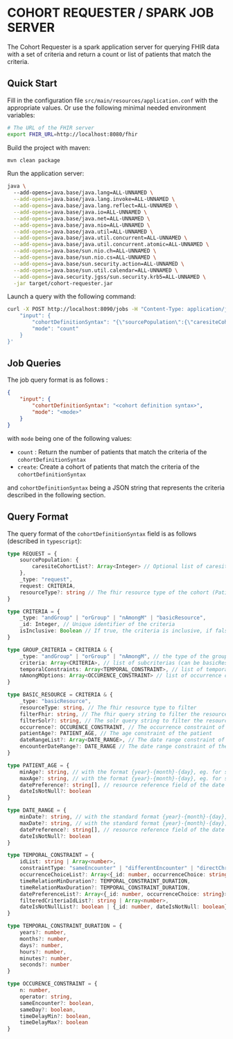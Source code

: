# COHORT REQUESTER / SPARK JOB SERVER

The Cohort Requester is a spark application server for querying FHIR data with a set of criteria and return a count or list of patients that match the criteria. 

## Quick Start

Fill in the configuration file `src/main/resources/application.conf` with the appropriate values.
Or use the following minimal needed environment variables:
```bash
# The URL of the FHIR server
export FHIR_URL=http://localhost:8080/fhir
```

Build the project with maven:
```bash
mvn clean package
```

Run the application server:
```bash
java \ 
  --add-opens=java.base/java.lang=ALL-UNNAMED \
  --add-opens=java.base/java.lang.invoke=ALL-UNNAMED \
  --add-opens=java.base/java.lang.reflect=ALL-UNNAMED \
  --add-opens=java.base/java.io=ALL-UNNAMED \
  --add-opens=java.base/java.net=ALL-UNNAMED \
  --add-opens=java.base/java.nio=ALL-UNNAMED \
  --add-opens=java.base/java.util=ALL-UNNAMED \
  --add-opens=java.base/java.util.concurrent=ALL-UNNAMED \
  --add-opens=java.base/java.util.concurrent.atomic=ALL-UNNAMED \
  --add-opens=java.base/sun.nio.ch=ALL-UNNAMED \
  --add-opens=java.base/sun.nio.cs=ALL-UNNAMED \
  --add-opens=java.base/sun.security.action=ALL-UNNAMED \
  --add-opens=java.base/sun.util.calendar=ALL-UNNAMED \
  --add-opens=java.security.jgss/sun.security.krb5=ALL-UNNAMED \
  -jar target/cohort-requester.jar
```

Launch a query with the following command:
```bash
curl -X POST http://localhost:8090/jobs -H "Content-Type: application/json" -d '{
    "input": {
        "cohortDefinitionSyntax": "{\"sourcePopulation\":{\"caresiteCohortList\":[118]},\"_type\":\"request\",\"request\":{\"_type\":\"andGroup\",\"_id\":0,\"isInclusive\":true,\"criteria\":[{\"_type\":\"basicResource\",\"_id\":1,\"isInclusive\":true,\"resourceType\":\"Patient\",\"filterFhir\":\"active=true&gender=female\",\"criteria\":[],\"dateRangeList\":[],\"temporalConstraints\":[]},{\"_type\":\"basicResource\",\"_id\":2,\"isInclusive\":true,\"resourceType\":\"Observation\",\"filterFhir\":\"code=http://snomed.info/sct|224299000\",\"criteria\":[],\"occurrence\":{\"n\":1,\"operator\":\">=\"},\"dateRangeList\":[],\"temporalConstraints\":[]}],\"dateRangeList\":[],\"temporalConstraints\":[]},\"temporalConstraints\":[]}",
        "mode": "count"
    }
}'
```

## Job Queries

The job query format is as follows :
```json
{
    "input": {
        "cohortDefinitionSyntax": "<cohort definition syntax>",
        "mode": "<mode>"
    }
}
```

with `mode` being one of the following values:
- `count` : Return the number of patients that match the criteria of the `cohortDefinitionSyntax`
- `create`: Create a cohort of patients that match the criteria of the `cohortDefinitionSyntax`

and `cohortDefinitionSyntax` being a JSON string that represents the criteria described in the following section.
        

## Query Format

The query format of the `cohortDefinitionSyntax` field is as follows (described in `typescript`):

```typescript
type REQUEST = {
    sourcePopulation: {
        caresiteCohortList?: Array<Integer> // Optional list of caresite ids that will be used to filter the resource with the fhir param `_list` 
    },
    _type: "request",
    request: CRITERIA,
    resourceType?: string // The fhir resource type of the cohort (Patient being the default)
} 

type CRITERIA = {
    _type: "andGroup" | "orGroup" | "nAmongM" | "basicResource",
    _id: Integer, // Unique identifier of the criteria
    isInclusive: Boolean // If true, the criteria is inclusive, if false, the criteria is exclusive
}

type GROUP_CRITERIA = CRITERIA & {
    _type: "andGroup" | "orGroup" | "nAmongM", // the type of the group "and" or "or" or "at least n matches among subcriterias"
    criteria: Array<CRITERIA>, // list of subcriterias (can be basicResource or group)
    temporalConstraints: Array<TEMPORAL_CONSTRAINT>, // list of temporal constraints between the subcriterias
    nAmongMOptions: Array<OCCURENCE_CONSTRAINT> // list of occurrence constraints for the nAmongM type
}

type BASIC_RESOURCE = CRITERIA & {
    _type: "basicResource",
    resourceType: string, // The fhir resource type to filter
    filterFhir: string, // The fhir query string to filter the resource
    filterSolr?: string, // The solr query string to filter the resource (if using solr resolver)
    occurrence?: OCCURENCE_CONSTRAINT, // The occurrence constraint of the resource
    patientAge?: PATIENT_AGE, // The age constraint of the patient
    dateRangeList?: Array<DATE_RANGE>, // The date range constraint of the resource
    encounterDateRange?: DATE_RANGE // The date range constraint of the related encounter
}

type PATIENT_AGE = {
    minAge?: string, // with the format {year}-{month}-{day}, eg. for someone of 21 years old this would be 21-0-0
    maxAge?: string, // with the format {year}-{month}-{day}, eg. for someone of 21 years old this would be 21-0-0
    datePreference?: string[], // resource reference field of the date to calculate the age
    dateIsNotNull?: boolean
}

type DATE_RANGE = {
    minDate?: string, // with the standard format {year}-{month}-{day}, eg. for 2024-01-25
    maxDate?: string, // with the standard format {year}-{month}-{day}, eg. for 2024-01-25
    datePreference?: string[], // resource reference field of the date to filter
    dateIsNotNull?: boolean
}

type TEMPORAL_CONSTRAINT = {
    idList: string | Array<number>,
    constraintType: "sameEncounter" | "differentEncounter" | "directChronologicalOrdering" | "sameEpisodeOfCare",
    occurrenceChoiceList?: Array<{_id: number, occurrenceChoice: string}>,
    timeRelationMinDuration?: TEMPORAL_CONSTRAINT_DURATION,
    timeRelationMaxDuration?: TEMPORAL_CONSTRAINT_DURATION,
    datePreferenceList?: Array<{_id: number, occurrenceChoice: string}>,
    filteredCriteriaIdList?: string | Array<number>,
    dateIsNotNullList?: boolean | {_id: number, dateIsNotNull: boolean}
}

type TEMPORAL_CONSTRAINT_DURATION = {
    years?: number,
    months?: number,
    days?: number,
    hours?: number,
    minutes?: number,
    seconds?: number
}

type OCCURENCE_CONSTRAINT = {
    n: number,
    operator: string,
    sameEncounter?: boolean,
    sameDay?: boolean,
    timeDelayMin?: boolean,
    timeDelayMax?: boolean
}
```

